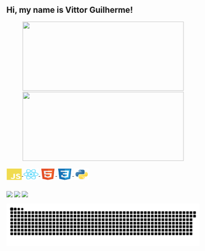 ## Hi, my name is Vittor Guilherme!
<div align="center">
  <a href="https://github.com/VittorGuih">
  <img height="180em" src="https://github-readme-stats.vercel.app/api?username=VittorGuih&show_icons=true&theme=material-palenight&include_all_commits=true&count_private=true" style="width: 420px;"/>
  <img height="180em" src="https://github-readme-stats.vercel.app/api/top-langs/?username=VittorGuih&layout=compact&langs_count=7&theme=material-palenight" style="width: 420px;"/>
</div>
<div style="display: inline_block"><br>
  <img align="center" alt="Vittor-Js" height="30" width="40" src="https://raw.githubusercontent.com/devicons/devicon/master/icons/javascript/javascript-plain.svg">
  <img align="center" alt="Vittor-React" height="30" width="40" src="https://raw.githubusercontent.com/devicons/devicon/master/icons/react/react-original.svg">
  <img align="center" alt="Vittor-HTML" height="30" width="40" src="https://raw.githubusercontent.com/devicons/devicon/master/icons/html5/html5-original.svg">
  <img align="center" alt="Vittor-CSS" height="30" width="40" src="https://raw.githubusercontent.com/devicons/devicon/master/icons/css3/css3-original.svg">
  <img align="center" alt="Vittor-Python" height="30" width="40" src="https://raw.githubusercontent.com/devicons/devicon/master/icons/python/python-original.svg">
  
</div>
  
  ##
 
<div> 
  <a href="https://instagram.com/vittor_guih" target="_blank"><img src="https://img.shields.io/badge/-Instagram-%23E4405F?style=for-the-badge&logo=instagram&logoColor=white" target="_blank"></a>
  <a href = "mailto:vittytuuguilherme@gmail.com"><img src="https://img.shields.io/badge/-Gmail-%23333?style=for-the-badge&logo=gmail&logoColor=white" target="_blank"></a>
  <a href="https://www.linkedin.com/in/vittorguih/" target="_blank"><img src="https://img.shields.io/badge/-LinkedIn-%230077B5?style=for-the-badge&logo=linkedin&logoColor=white" target="_blank"></a> 

![Snake animation](https://github.com/VittorGuih/VittorGuih/blob/output/github-contribution-grid-snake.svg)
</div>
